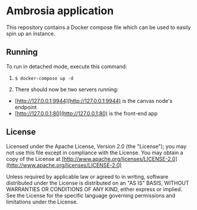 # Ambrosia application

This repository contains a Docker compose file which can be used to easily spin up an instance.


## Running

To run in detached mode, execute this command:
1. `$ docker-compose up -d`

2. There should now be two servers running:
  - [http://127.0.0.1:9944](http://127.0.0.1:9944) is the canvas node's endpoint
  - [http://127.0.0.1:80](http://127.0.0.1:80) is the front-end app


## License

Licensed under the Apache License, Version 2.0 (the "License");
you may not use this file except in compliance with the License.
You may obtain a copy of the License at [http://www.apache.org/licenses/LICENSE-2.0](http://www.apache.org/licenses/LICENSE-2.0)

Unless required by applicable law or agreed to in writing, software
distributed under the License is distributed on an "AS IS" BASIS,
WITHOUT WARRANTIES OR CONDITIONS OF ANY KIND, either express or implied.
See the License for the specific language governing permissions and
limitations under the License.
